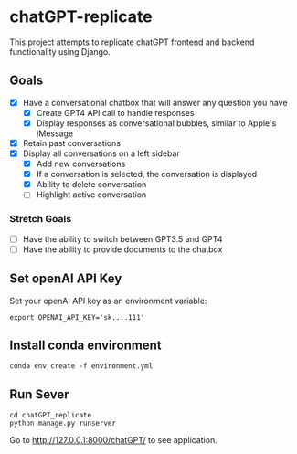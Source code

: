 # chatGPT-replicate

This project attempts to replicate chatGPT frontend and backend functionality using Django. 

## Goals

- [X] Have a conversational chatbox that will answer any question you have
  - [X] Create GPT4 API call to handle responses
  - [X] Display responses as conversational bubbles, similar to Apple's iMessage
- [X] Retain past conversations
- [X] Display all conversations on a left sidebar
  - [X] Add new conversations 
  - [X] If a conversation is selected, the conversation is displayed
  - [X] Ability to delete conversation
  - [ ] Highlight active conversation

### Stretch Goals 
- [ ] Have the ability to switch between GPT3.5 and GPT4
- [ ] Have the ability to provide documents to the chatbox 

## Set openAI API Key

Set your openAI API key as an environment variable:
```
export OPENAI_API_KEY='sk....111'
```

## Install conda environment

```
conda env create -f environment.yml
```

## Run Sever

```
cd chatGPT_replicate
python manage.py runserver
```

Go to http://127.0.0.1:8000/chatGPT/ to see application.
